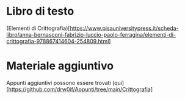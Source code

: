 # Libro di testo
(Elementi di Crittografia)[https://www.pisauniversitypress.it/scheda-libro/anna-bernasconi-fabrizio-luccio-paolo-ferragina/elementi-di-crittografia-978867414604-254809.html]

# Materiale aggiuntivo
Appunti aggiuntivi possono essere trovati (qui)[https://github.com/drw0if/Appunti/tree/main/Crittografia]